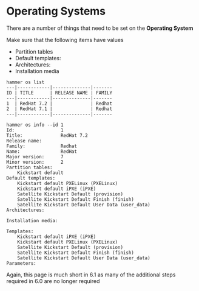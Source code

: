 # Operating Systems

There are a number of things that need to be set on the **Operating System**

Make sure that the following items have values

* Partition tables
* Default templates:
* Architectures:
* Installation media

```
hammer os list
---|------------|--------------|-------
ID | TITLE      | RELEASE NAME | FAMILY
---|------------|--------------|-------
1  | RedHat 7.2 |              | Redhat
2  | RedHat 7.1 |              | Redhat
---|------------|--------------|-------

```

```
hammer os info --id 1
Id:                 1
Title:              RedHat 7.2
Release name:       
Family:             Redhat
Name:               RedHat
Major version:      7
Minor version:      2
Partition tables:   
    Kickstart default
Default templates:  
    Kickstart default PXELinux (PXELinux)
    Kickstart default iPXE (iPXE)
    Satellite Kickstart Default (provision)
    Satellite Kickstart Default Finish (finish)
    Satellite Kickstart Default User Data (user_data)
Architectures:      

Installation media: 

Templates:          
    Kickstart default iPXE (iPXE)
    Kickstart default PXELinux (PXELinux)
    Satellite Kickstart Default (provision)
    Satellite Kickstart Default Finish (finish)
    Satellite Kickstart Default User Data (user_data)
Parameters:

```

Again, this page is much short in 6.1 as many of the additional steps required in 6.0 are no longer required
